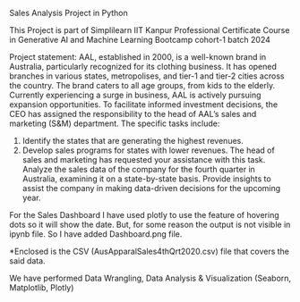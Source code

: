 Sales Analysis Project in Python

This Project is part of Simplilearn IIT Kanpur Professional Certificate Course in Generative AI and Machine Learning Bootcamp cohort-1 batch 2024

Project statement:
AAL, established in 2000, is a well-known brand in Australia, particularly 
recognized for its clothing business. It has opened branches in various states, 
metropolises, and tier-1 and tier-2 cities across the country.
The brand caters to all age groups, from kids to the elderly.
Currently experiencing a surge in business, AAL is actively pursuing expansion 
opportunities. To facilitate informed investment decisions, the CEO has assigned 
the responsibility to the head of AAL’s sales and marketing (S&M) department. 
The specific tasks include:
1) Identify the states that are generating the highest revenues.
2) Develop sales programs for states with lower revenues. The head of sales 
and marketing has requested your assistance with this task.
Analyze the sales data of the company for the fourth quarter in Australia, 
examining it on a state-by-state basis. Provide insights to assist the company in 
making data-driven decisions for the upcoming year.

For the Sales Dashboard I have used plotly to use the feature of hovering dots so it will show the date. But, for some reason the output is not visible in ipynb file. So I have added Dashboard.png file.

*Enclosed is the CSV (AusApparalSales4thQrt2020.csv) file that covers the said data.

We have performed Data Wrangling, Data Analysis & Visualization (Seaborn, Matplotlib, Plotly)
